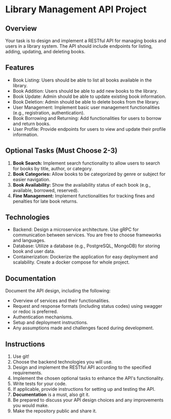 # Library Management API Project

## Overview

Your task is to design and implement a RESTful API for managing books and users in a library system. The API should include endpoints for listing, adding, updating, and deleting books.

## Features

- Book Listing: Users should be able to list all books available in the library.
- Book Addition: Users should be able to add new books to the library.
- Book Update: Admin should be able to update existing book information.
- Book Deletion: Admin should be able to delete books from the library.
- User Management: Implement basic user management functionalities (e.g., registration, authentication).
- Book Borrowing and Returning: Add functionalities for users to borrow and return books.
- User Profile: Provide endpoints for users to view and update their profile information.

## Optional Tasks (Must Choose 2-3)

1. **Book Search:** Implement search functionality to allow users to search for books by title, author, or category.
2. **Book Categories:** Allow books to be categorized by genre or subject for easier navigation.
3. **Book Availability:** Show the availability status of each book (e.g., available, borrowed, reserved).
4. **Fine Management:** Implement functionalities for tracking fines and penalties for late book returns.

## Technologies

- Backend: Design a microservice architecture. Use gRPC for communication between services. You are free to choose frameworks and languages.
- Database: Utilize a database (e.g., PostgreSQL, MongoDB) for storing book and user data.
- Containerization: Dockerize the application for easy deployment and scalability. Create a docker compose for whole project.

## Documentation

Document the API design, including the following:

- Overview of services and their functionalities.
- Request and response formats (including status codes) using swagger or redoc is preferred.
- Authentication mechanisms.
- Setup and deployment instructions.
- Any assumptions made and challenges faced during development.

## Instructions

1. Use git!
2. Choose the backend technologies you will use.
3. Design and implement the RESTful API according to the specified requirements.
4. Implement the chosen optional tasks to enhance the API's functionality.
5. Write tests for your code.
6. If applicable, provide instructions for setting up and testing the API.
7. **Documentation** is a must, also git it.
8. Be prepared to discuss your API design choices and any improvements you would make.
9. Make the repository public and share it.
